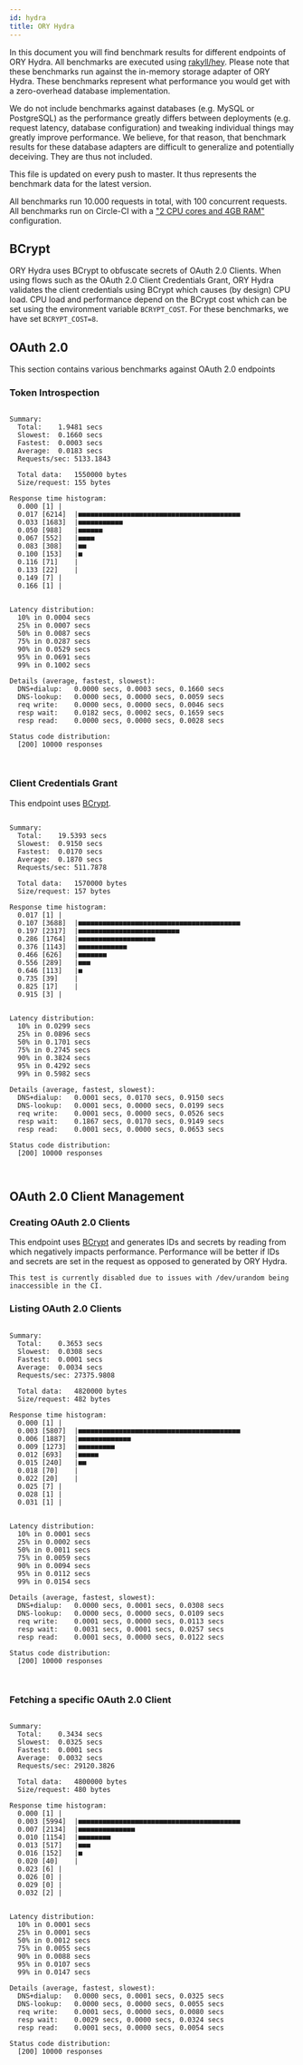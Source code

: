 ```yaml
---
id: hydra
title: ORY Hydra
---
```


In this document you will find benchmark results for different endpoints of ORY Hydra. All benchmarks are executed
using [rakyll/hey](https://github.com/rakyll/hey). Please note that these benchmarks run against the in-memory storage
adapter of ORY Hydra. These benchmarks represent what performance you would get with a zero-overhead database implementation.

We do not include benchmarks against databases (e.g. MySQL or PostgreSQL) as the performance greatly differs between
deployments (e.g. request latency, database configuration) and tweaking individual things may greatly improve performance.
We believe, for that reason, that benchmark results for these database adapters are difficult to generalize and potentially
deceiving. They are thus not included.

This file is updated on every push to master. It thus represents the benchmark data for the latest version.

All benchmarks run 10.000 requests in total, with 100 concurrent requests. All benchmarks run on Circle-CI with a
["2 CPU cores and 4GB RAM"](https://support.circleci.com/hc/en-us/articles/360000489307-Why-do-my-tests-take-longer-to-run-on-CircleCI-than-locally-)
configuration.

## BCrypt

ORY Hydra uses BCrypt to obfuscate secrets of OAuth 2.0 Clients. When using flows such as the OAuth 2.0 Client Credentials
Grant, ORY Hydra validates the client credentials using BCrypt which causes (by design) CPU load. CPU load and performance
depend on the BCrypt cost which can be set using the environment variable `BCRYPT_COST`. For these benchmarks,
we have set `BCRYPT_COST=8`.

## OAuth 2.0

This section contains various benchmarks against OAuth 2.0 endpoints

### Token Introspection

```

Summary:
  Total:	1.9481 secs
  Slowest:	0.1660 secs
  Fastest:	0.0003 secs
  Average:	0.0183 secs
  Requests/sec:	5133.1843
  
  Total data:	1550000 bytes
  Size/request:	155 bytes

Response time histogram:
  0.000 [1]	|
  0.017 [6214]	|■■■■■■■■■■■■■■■■■■■■■■■■■■■■■■■■■■■■■■■■
  0.033 [1683]	|■■■■■■■■■■■
  0.050 [988]	|■■■■■■
  0.067 [552]	|■■■■
  0.083 [308]	|■■
  0.100 [153]	|■
  0.116 [71]	|
  0.133 [22]	|
  0.149 [7]	|
  0.166 [1]	|


Latency distribution:
  10% in 0.0004 secs
  25% in 0.0007 secs
  50% in 0.0087 secs
  75% in 0.0287 secs
  90% in 0.0529 secs
  95% in 0.0691 secs
  99% in 0.1002 secs

Details (average, fastest, slowest):
  DNS+dialup:	0.0000 secs, 0.0003 secs, 0.1660 secs
  DNS-lookup:	0.0000 secs, 0.0000 secs, 0.0059 secs
  req write:	0.0000 secs, 0.0000 secs, 0.0046 secs
  resp wait:	0.0182 secs, 0.0002 secs, 0.1659 secs
  resp read:	0.0000 secs, 0.0000 secs, 0.0028 secs

Status code distribution:
  [200]	10000 responses



```

### Client Credentials Grant

This endpoint uses [BCrypt](#bcrypt).

```

Summary:
  Total:	19.5393 secs
  Slowest:	0.9150 secs
  Fastest:	0.0170 secs
  Average:	0.1870 secs
  Requests/sec:	511.7878
  
  Total data:	1570000 bytes
  Size/request:	157 bytes

Response time histogram:
  0.017 [1]	|
  0.107 [3688]	|■■■■■■■■■■■■■■■■■■■■■■■■■■■■■■■■■■■■■■■■
  0.197 [2317]	|■■■■■■■■■■■■■■■■■■■■■■■■■
  0.286 [1764]	|■■■■■■■■■■■■■■■■■■■
  0.376 [1143]	|■■■■■■■■■■■■
  0.466 [626]	|■■■■■■■
  0.556 [289]	|■■■
  0.646 [113]	|■
  0.735 [39]	|
  0.825 [17]	|
  0.915 [3]	|


Latency distribution:
  10% in 0.0299 secs
  25% in 0.0896 secs
  50% in 0.1701 secs
  75% in 0.2745 secs
  90% in 0.3824 secs
  95% in 0.4292 secs
  99% in 0.5982 secs

Details (average, fastest, slowest):
  DNS+dialup:	0.0001 secs, 0.0170 secs, 0.9150 secs
  DNS-lookup:	0.0001 secs, 0.0000 secs, 0.0199 secs
  req write:	0.0001 secs, 0.0000 secs, 0.0526 secs
  resp wait:	0.1867 secs, 0.0170 secs, 0.9149 secs
  resp read:	0.0001 secs, 0.0000 secs, 0.0653 secs

Status code distribution:
  [200]	10000 responses



```

## OAuth 2.0 Client Management

### Creating OAuth 2.0 Clients

This endpoint uses [BCrypt](#bcrypt) and generates IDs and secrets by reading from  which negatively impacts
performance. Performance will be better if IDs and secrets are set in the request as opposed to generated by ORY Hydra.

```
This test is currently disabled due to issues with /dev/urandom being inaccessible in the CI.
```

### Listing OAuth 2.0 Clients

```

Summary:
  Total:	0.3653 secs
  Slowest:	0.0308 secs
  Fastest:	0.0001 secs
  Average:	0.0034 secs
  Requests/sec:	27375.9808
  
  Total data:	4820000 bytes
  Size/request:	482 bytes

Response time histogram:
  0.000 [1]	|
  0.003 [5807]	|■■■■■■■■■■■■■■■■■■■■■■■■■■■■■■■■■■■■■■■■
  0.006 [1887]	|■■■■■■■■■■■■■
  0.009 [1273]	|■■■■■■■■■
  0.012 [693]	|■■■■■
  0.015 [240]	|■■
  0.018 [70]	|
  0.022 [20]	|
  0.025 [7]	|
  0.028 [1]	|
  0.031 [1]	|


Latency distribution:
  10% in 0.0001 secs
  25% in 0.0002 secs
  50% in 0.0011 secs
  75% in 0.0059 secs
  90% in 0.0094 secs
  95% in 0.0112 secs
  99% in 0.0154 secs

Details (average, fastest, slowest):
  DNS+dialup:	0.0000 secs, 0.0001 secs, 0.0308 secs
  DNS-lookup:	0.0000 secs, 0.0000 secs, 0.0109 secs
  req write:	0.0001 secs, 0.0000 secs, 0.0113 secs
  resp wait:	0.0031 secs, 0.0001 secs, 0.0257 secs
  resp read:	0.0001 secs, 0.0000 secs, 0.0122 secs

Status code distribution:
  [200]	10000 responses



```

### Fetching a specific OAuth 2.0 Client

```

Summary:
  Total:	0.3434 secs
  Slowest:	0.0325 secs
  Fastest:	0.0001 secs
  Average:	0.0032 secs
  Requests/sec:	29120.3826
  
  Total data:	4800000 bytes
  Size/request:	480 bytes

Response time histogram:
  0.000 [1]	|
  0.003 [5994]	|■■■■■■■■■■■■■■■■■■■■■■■■■■■■■■■■■■■■■■■■
  0.007 [2134]	|■■■■■■■■■■■■■■
  0.010 [1154]	|■■■■■■■■
  0.013 [517]	|■■■
  0.016 [152]	|■
  0.020 [40]	|
  0.023 [6]	|
  0.026 [0]	|
  0.029 [0]	|
  0.032 [2]	|


Latency distribution:
  10% in 0.0001 secs
  25% in 0.0001 secs
  50% in 0.0012 secs
  75% in 0.0055 secs
  90% in 0.0088 secs
  95% in 0.0107 secs
  99% in 0.0147 secs

Details (average, fastest, slowest):
  DNS+dialup:	0.0000 secs, 0.0001 secs, 0.0325 secs
  DNS-lookup:	0.0000 secs, 0.0000 secs, 0.0055 secs
  req write:	0.0001 secs, 0.0000 secs, 0.0080 secs
  resp wait:	0.0029 secs, 0.0000 secs, 0.0324 secs
  resp read:	0.0001 secs, 0.0000 secs, 0.0054 secs

Status code distribution:
  [200]	10000 responses



```
